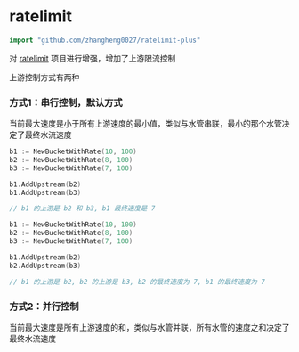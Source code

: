 # ratelimit
```go
import "github.com/zhangheng0027/ratelimit-plus"
```
对 [ratelimit](github.com/juju/ratelimit) 项目进行增强，增加了上游限流控制

上游控制方式有两种

### 方式1：串行控制，默认方式

当前最大速度是小于所有上游速度的最小值，类似与水管串联，最小的那个水管决定了最终水流速度

```go
b1 := NewBucketWithRate(10, 100)
b2 := NewBucketWithRate(8, 100)
b3 := NewBucketWithRate(7, 100)

b1.AddUpstream(b2)
b1.AddUpstream(b3)

// b1 的上游是 b2 和 b3, b1 最终速度是 7
```

```go
b1 := NewBucketWithRate(10, 100)
b2 := NewBucketWithRate(8, 100)
b3 := NewBucketWithRate(7, 100)

b1.AddUpstream(b2)
b2.AddUpstream(b3)

// b1 的上游是 b2, b2 的上游是 b3, b2 的最终速度为 7, b1 的最终速度为 7
```

### 方式2：并行控制
当前最大速度是所有上游速度的和，类似与水管并联，所有水管的速度之和决定了最终水流速度

